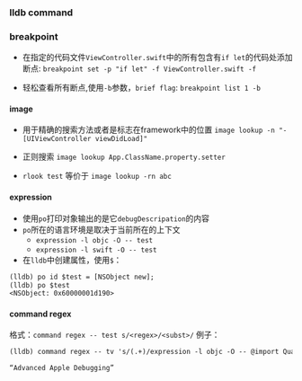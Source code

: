 ### lldb command

### breakpoint
* 在指定的代码文件`ViewController.swift`中的所有包含有`if let`的代码处添加断点:
`breakpoint set -p "if let" -f ViewController.swift -f`

* 轻松查看所有断点,使用`-b`参数，`brief flag`:
`breakpoint list 1 -b` 



#### image

* 用于精确的搜索方法或者是标志在framework中的位置
`image lookup -n "-[UIViewController viewDidLoad]"`

* 正则搜索 
 `image lookup App.ClassName.property.setter`
 
* `rlook test` 等价于 `image lookup -rn abc`

	
#### expression
* 使用`po`打印对象输出的是它`debugDescripation`的内容
* `po`所在的语言环境是取决于当前所在的上下文
	* `expression -l objc -O -- test`
	* `expression -l swift -O -- test`
* 在`lldb`中创建属性，使用`$`：

```1
(lldb) po id $test = [NSObject new];
(lldb) po $test
<NSObject: 0x60000001d190>
```

#### command regex
格式：`command regex -- test s/<regex>/<subst>/`
例子：

```2
(lldb) command regex -- tv 's/(.+)/expression -l objc -O -- @import QuartzCore; [%1 setHidden:!(BOOL)[%1 isHidden]]; (void)[CATransaction flush];/”

“Advanced Apple Debugging”
```

